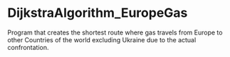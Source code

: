 # DijkstraAlgorithm_EuropeGas

Program that creates the shortest route where gas travels from Europe to other Countries of the world excluding Ukraine due to the actual confrontation.
